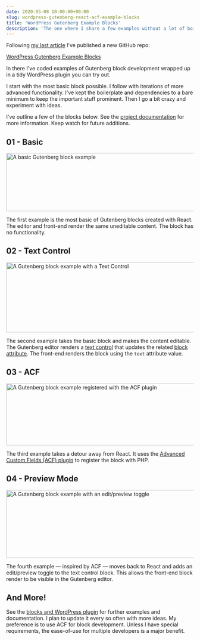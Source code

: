 ```yaml
---
date: 2020-05-08 10:00:00+00:00
slug: wordpress-gutenberg-react-acf-example-blocks
title: 'WordPress Gutenberg Example Blocks'
description: 'The one where I share a few examples without a lot of boilerplate.'
---
```


Following [my last article](/2020/04/24/wordpress-gutenberg-react-and-advanced-custom-fields/) I've published a new GitHub repo:

[WordPress Gutenberg Example Blocks](https://github.com/dbushell/dbushell-gutenberg-example)

In there I've coded examples of Gutenberg block development wrapped up in a tidy WordPress plugin you can try out.

I start with the most basic block possible. I follow with iterations of more advanced functionality. I've kept the boilerplate and dependencies to a bare minimum to keep the important stuff prominent. Then I go a bit crazy and experiment with ideas.

I've outline a few of the blocks below. See the [project documentation](https://github.com/dbushell/dbushell-gutenberg-example/blob/master/README.md) for more information. Keep watch for future additions.

## 01 - Basic

<p class="Image">
  <img loading="lazy" srcset="
    /images/blog/2020/gutenberg-01-basic@1x.png,
    /images/blog/2020/gutenberg-01-basic@2x.png 2x"
    src="/images/blog/2020/gutenberg-01-basic@1x.png"
    alt="A basic Gutenberg block example"
    width="688"
    height="156">
</p>

The first example is the most basic of Gutenberg blocks created with React. The editor and front-end render the same uneditable content. The block has no functionality.

## 02 - Text Control

<p class="Image">
  <img loading="lazy" srcset="
    /images/blog/2020/gutenberg-02-text-control@1x.png,
    /images/blog/2020/gutenberg-02-text-control@2x.png 2x"
    src="/images/blog/2020/gutenberg-02-text-control@1x.png"
    alt="A Gutenberg block example with a Text Control"
    width="688"
    height="188">
</p>

The second example takes the basic block and makes the content editable. The Gutenberg editor renders a [text control](https://github.com/WordPress/gutenberg/tree/master/packages/components/src/text-control) that updates the related [block attribute](https://developer.wordpress.org/block-editor/developers/block-api/block-attributes/). The front-end renders the block using the `text` attribute value.

## 03 - ACF

<p class="Image">
  <img loading="lazy"
    src="/images/blog/2020/gutenberg-03-acf.gif"
    alt="A Gutenberg block example registered with the ACF plugin"
    width="650"
    height="166">
</p>

The third example takes a detour away from React. It uses the [Advanced Custom Fields (ACF) plugin](https://www.advancedcustomfields.com/) to register the block with PHP.

## 04 - Preview Mode

<p class="Image">
  <img loading="lazy"
    src="/images/blog/2020/gutenberg-04-preview-mode.gif"
    alt="A Gutenberg block example with an edit/preview toggle"
    width="650"
    height="182">
</p>

The fourth example — inspired by ACF — moves back to React and adds an edit/preview toggle to the text control block. This allows the front-end block render to be visible in the Gutenberg editor.

## And More!

See the [blocks and WordPress plugin](https://github.com/dbushell/dbushell-gutenberg-example) for further examples and documentation. I plan to update it every so often with more ideas. My preference is to use ACF for block development. Unless I have special requirements, the ease-of-use for multiple developers is a major benefit.
